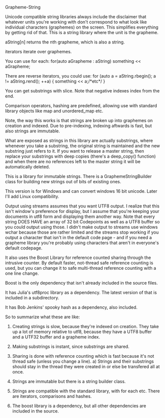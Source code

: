 Grapheme-String 

Unicode compatible string libraries always include the disclaimer that whatever units you're working with don't correspond to what look like individual characters (graphemes) on the screen. This simplifies everything by getting rid of that. This is a string library where the unit is the grapheme.

aString[n] returns the nth grapheme, which is also a string.

iterators iterate over graphemes.

You can use for each:
for(auto aGrapheme : aString) something << aGrapheme; 

There are reverse iterators, you could use:
for (auto a = aString.rbegin(); a != aString.rend(); ++a) {
    something << a;/\*etc\*/
}

You can get substrings with slice.  Note that negative indexes index from the end. 

Comparison operators, hashing are predefined, allowing use with standard library objects like map and unordered_map etc.

Note, the way this works is that strings are broken up into graphemes on creation and indexed.  Due to pre-indexing, indexing aftwards is fast, but also strings are immutable. 

What are exposed as strings in this library are actually substrings, where whenever you take a substring, the original string is maintained and the new substring just refers to it.  If you want to release a master string, then replace your substrings with deep copies (there's a deep_copy() function) and when there are no references left to the master string it will be automatically deleted.

This is a library for immutable strings. There is a GraphemeStringBuilder class for building new strings out of bits of existing ones.

This version is for Windows and can convert windows 16 bit unicode. 
Later I'll add Linux compatibility.

Output using streams assumes that you want UTF8 output. I realize that this isn't window's preference for display, but I assume that you're keeping your documents in utf8 form and displaying them another way.  Note that every string DOES HAVE an array of 32 bit Codepoints as well as a UTF8 buffer so you could output using those. I didn't make output to streams use windows wchar because those are rather limited and the streams stop working if you output a character that isn't in the default code page - and if you need a grapheme library you're probably using characters that aren't in everyone's default codepage. 

It also uses the Boost Library for reference counted sharing through the intrusive counter.  By default faster, not-thread safe reference counting is used, but you can change it to safe multi-thread reference counting with a one line change.

Boost is the only dependency that isn't already included in the source files.

It has Julia's utf8proc library as a dependency. The latest version of that is included in a subdirectory.

It has Bob Jenkins' spooky hash as a dependency, also included.

So to summarize what these are like:  

1) Creating strings is slow, because they're indexed on creation.  They take up a lot of memory relative to utf8, because they have a UTF8 buffer and a UTF32 buffer and a grapheme index.

2) Making substrings is instant, since substrings are shared.

3) Sharing is done with reference counting which is fast because it's not thread safe (unless you change a line).
a) Strings and their substrings should stay in the thread they were created in or else be transfered all at once. 

4) Strings are immutable but there is a string builder class.
5) Strings are compatible with the standard library, with for each etc. There are iterators, comparisons and hashes.
6) The boost library is a dependency, but all other dependencies are included in the source.

